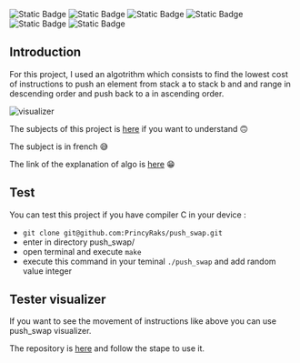 ![Static Badge](https://img.shields.io/badge/School_42-Antananarivo_Madagascar-green?logo=42) ![Static Badge](https://img.shields.io/badge/System_Linux-Ubuntu-green) ![Static Badge](https://img.shields.io/badge/Subject-fr-blue) ![Static Badge](https://img.shields.io/badge/Language-C-blue) ![Static Badge](https://img.shields.io/badge/Leaks-No_leaks-green) ![Static Badge](https://img.shields.io/badge/total_point%20%2B%20bonus-125%20pts-green)

## Introduction

For this project, I used an algotrithm which consists to find the lowest cost of instructions to push 
an element from stack a to stack b and and range in descending order and push back to a in ascending order.

![visualizer](https://miro.medium.com/v2/resize:fit:750/1*ZLKF3qJ75poRylB9g8wM5w.gif)

The subjects of this project is [here](https://github.com/PrincyRaks/push_swap/blob/main/push_swap.pdf) if you want to understand 🙃

The subject is in french 😅

The link of the explanation of algo is [here](https://medium.com/@ayogun/push-swap-c1f5d2d41e97) 😁

## Test
You can test this project if you have compiler C in your device :

- `git clone git@github.com:PrincyRaks/push_swap.git`
- enter in directory push_swap/
- open terminal and execute `make`
- execute this command in your teminal `./push_swap` and add random value integer
  
## Tester visualizer

If you want to see the movement of instructions like above you can use push_swap visualizer.

The repository is [here](https://github.com/o-reo/push_swap_visualizer) and follow the stape to use it.
